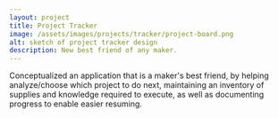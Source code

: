 ```yaml
---
layout: project
title: Project Tracker
image: /assets/images/projects/tracker/project-board.png
alt: sketch of project tracker design
description: New best friend of any maker.
---
```


Conceptualized an application that is a maker's best friend, by helping analyze/choose which project to do next, maintaining an inventory of supplies and knowledge required to execute, as well as documenting progress to enable easier resuming.

